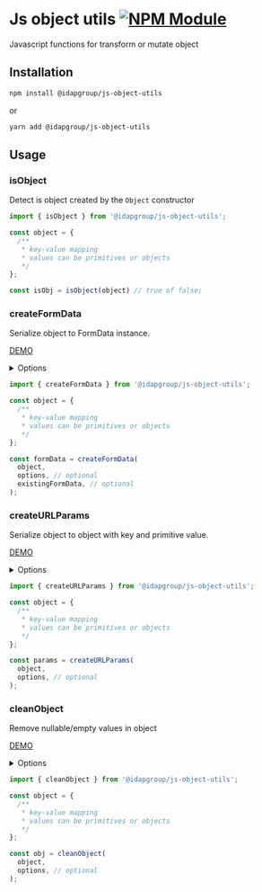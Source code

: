 # Js object utils [![NPM Module](https://img.shields.io/npm/v/@idapgroup/js-object-utils.svg)](https://www.npmjs.com/package/@idapgroup/js-object-utils)

Javascript functions for transform or mutate object

## Installation

``` sh
npm install @idapgroup/js-object-utils
```
or

```sh
yarn add @idapgroup/js-object-utils
```

## Usage

### isObject

Detect is object created by the `Object` constructor

```js
import { isObject } from '@idapgroup/js-object-utils';

const object = {
  /**
   * key-value mapping
   * values can be primitives or objects
   */
};

const isObj = isObject(object) // true of false;
```

### createFormData

Serialize object to FormData instance.

[DEMO](https://stackblitz.com/edit/typescript-br9t3k?file=index.ts)

<details>
  <summary>Options</summary>

  ```js
  const options = {
    /**
     * prefix for form data key
     * defaults empty string
     */
    keyPrefix: '',
  
    /**
     * prefix index for form data key
     * defaults to null
     */
    index: null,
  
    /**
     * callback fn for convert true or false
     * defaults true or false to '1' or '0' respectively
     */
    booleanMapper: (val: boolean) => (val ? '1' : '0'),
  
    /**
     * allow empty string or array
     * defaults to false
     */
    allowEmptyValues: false,
    
    /**
     * allow nullable values, ignore if emptyValues not allow 
     * defaults to false
     */
    allowNullableValues: false,
  };
  ```
</details>

```js
import { createFormData } from '@idapgroup/js-object-utils';

const object = {
  /**
   * key-value mapping
   * values can be primitives or objects
   */
};

const formData = createFormData(
  object,
  options, // optional
  existingFormData, // optional
);
```

### createURLParams

Serialize object to object with key and primitive value.

[DEMO](https://stackblitz.com/edit/typescript-1tpwga?file=index.ts)

<details>
  <summary>Options</summary>

  ```js
  const options = {
    /**
     * prefix for form data key
     * defaults empty string
     */
    keyPrefix: '',
  
    /**
     * prefix index for form data key
     * defaults to null
     */
    index: null,
  
    /**
     * callback fn for convert true or false
     * defaults true or false to '1' or '0' respectively
     */
    booleanMapper: (val: boolean) => (val ? '1' : '0'),
  };
  ```

</details>

```js
import { createURLParams } from '@idapgroup/js-object-utils';

const object = {
  /**
   * key-value mapping
   * values can be primitives or objects
   */
};

const params = createURLParams(
  object,
  options, // optional
);
```


### cleanObject

Remove nullable/empty values in object

[DEMO](https://stackblitz.com/edit/typescript-hidjfj?file=index.html)

<details>
  <summary>Options</summary>

  ```js
  const options = {
    /**
     * remove empty string, object, array in object
     * defaults false
     */
    removeEmptyValues: false,
  };
  ```
</details>

```js
import { cleanObject } from '@idapgroup/js-object-utils';

const object = {
  /**
   * key-value mapping
   * values can be primitives or objects
   */
};

const obj = cleanObject(
  object, 
  options, // optional
);
```
